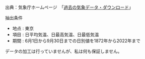 出典：気象庁ホームページ　「[過去の気象データ・ダウンロード](https://www.data.jma.go.jp/gmd/risk/obsdl/index.php)」

抽出条件
* 地点 : 東京  
* 項目 : 日平均気温、日最高気温、日最低気温
* 期間 : 6月1日から9月30日までの日別値を1872年から2022年まで

データの加工は行っていませんが、私は何も保証しません。

